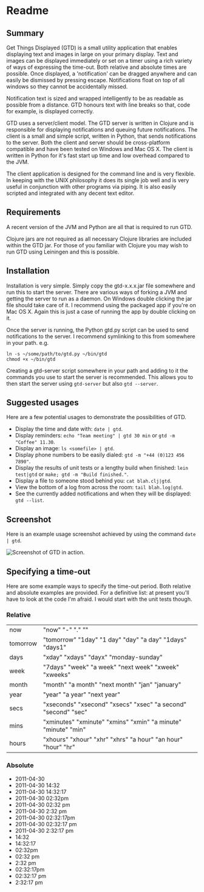 # Readme

## Summary

Get Things Displayed (GTD) is a small utility application that enables
displaying text and images in large on your primary display. Text and
images can be displayed immediately or set on a timer using a rich
variety of ways of expressing the time-out. Both relative and absolute
times are possible. Once displayed, a 'notification' can be dragged
anywhere and can easily be dismissed by pressing escape. Notifications
float on top of all windows so they cannot be accidentally missed.

Notification text is sized and wrapped intelligently to be as readable
as possible from a distance. GTD honours text with line breaks so that,
code for example, is displayed correctly.

GTD uses a server/client model. The GTD server is written in Clojure and
is responsible for displaying notifications and queuing future
notifications.  The client is a small and simple script, written in
Python, that sends notifications to the server. Both the client and
server should be cross-platform compatible and have been tested on
Windows and Mac OS X.  The client is written in Python for it's fast
start up time and low overhead compared to the JVM.

The client application is designed for the command line and is very
flexible. In keeping with the UNIX philosophy it does its single job
well and is very useful in conjunction with other programs via piping.
It is also easily scripted and integrated with any decent text editor.

## Requirements

A recent version of the JVM and Python are all that is required to run
GTD.

Clojure jars are not required as all necessary Clojure libraries are
included within the GTD jar. For those of you familiar with Clojure you
may wish to run GTD using Leiningen and this is possible.

## Installation

Installation is very simple. Simply copy the gtd-x.x.x.jar file
somewhere and run this to start the server. There are various ways of
forking a JVM and getting the server to run as a daemon. On Windows
double clicking the jar file should take care of it. I recommend using
the packaged app if you're on Mac OS X. Again this is just a case of
running the app by double clicking on it.

Once the server is running, the Python gtd.py script can be used to send
notifications to the server. I recommend symlinking to this from
somewhere in your path. e.g.

    ln -s ~/some/path/to/gtd.py ~/bin/gtd
    chmod +x ~/bin/gtd

Creating a gtd-server script somewhere in your path and adding to it the
commands you use to start the server is recommended. This allows you to
then start the server using `gtd-server` but also `gtd --server`.

## Suggested usages

Here are a few potential usages to demonstrate the possibilities of
GTD.

* Display the time and date with: `date | gtd`.
* Display reminders: `echo "Team meeting" | gtd 30 min` or `gtd -m "Coffee" 11.30`.
* Display an image: `ls <somefile> | gtd`.
* Display phone numbers to be easily dialed: `gtd -m "+44 (0)123 456 7890"`.
* Display the results of unit tests or a lengthy build when finished:
  `lein test|gtd` or `make; gtd -m "Build finished."`.
* Display a file to someone stood behind you: `cat blah.clj|gtd`.
* View the bottom of a log from across the room: `tail blah.log|gtd`.
* See the currently added notifications and when they will be displayed: `gtd --list`.

## Screenshot

Here is an example usage screenshot achieved by using the command `date | gtd`.

![Screenshot of GTD in action.](http://www.gregsexton.org/images/gtd/gtd.jpg)

## Specifying a time-out

Here are some example ways to specify the time-out period. Both relative
and absolute examples are provided. For a definitive list: at present
you'll have to look at the code I'm afraid. I would start with the unit
tests though.

### Relative

<table>
    <tr>
        <td>
            now
        </td>
        <td>
            "now" "-" "." ""
        </td>
    </tr>
    <tr>
        <td>
            tomorrow
        </td>
        <td>
            "tomorrow" "1day" "1 day" "day" "a day" "1days" "days1"
        </td>
    </tr>
    <tr>
        <td>
            days
        </td>
        <td>
            "xday" "xdays" "dayx" "monday-sunday"
        </td>
    </tr>
    <tr>
        <td>
            week
        </td>
        <td>
            "7days" "week" "a week" "next week" "xweek" "xweeks"
        </td>
    </tr>
    <tr>
        <td>
            month
        </td>
        <td>
            "month" "a month" "next month" "jan" "january"
        </td>
    </tr>
    <tr>
        <td>
            year
        </td>
        <td>
            "year" "a year" "next year"
        </td>
    </tr>
    <tr>
        <td>
            secs
        </td>
        <td>
            "xseconds" "xsecond" "xsecs" "xsec" "a second" "second" "sec"
        </td>
    </tr>
    <tr>
        <td>
            mins
        </td>
        <td>
            "xminutes" "xminute" "xmins" "xmin" "a minute" "minute" "min"
        </td>
    </tr>
    <tr>
        <td>
            hours
        </td>
        <td>
            "xhours" "xhour" "xhr" "xhrs" "a hour" "an hour" "hour" "hr"
        </td>
    </tr>
</table>

### Absolute

* 2011-04-30
* 2011-04-30 14:32
* 2011-04-30 14:32:17
* 2011-04-30 02:32pm
* 2011-04-30 02:32 pm
* 2011-04-30 2:32 pm
* 2011-04-30 02:32:17pm
* 2011-04-30 02:32:17 pm
* 2011-04-30 2:32:17 pm
* 14:32
* 14:32:17
* 02:32pm
* 02:32 pm
* 2:32 pm
* 02:32:17pm
* 02:32:17 pm
* 2:32:17 pm
